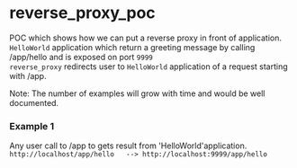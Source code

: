 # reverse_proxy_poc
POC which shows how we can put a reverse proxy in front of application. <BR>
`HelloWorld` application which return a greeting message by calling /app/hello and is exposed on port `9999`<BR>
`reverse_proxy` redirects user to `HelloWorld` application of a request starting with /app. 

Note: The number of examples will grow with time and would be well documented. 

### Example 1 

Any user call to /app to gets result from 'HelloWorld'application. <Br> 
``http://localhost/app/hello   --> http://localhost:9999/app/hello `` 
